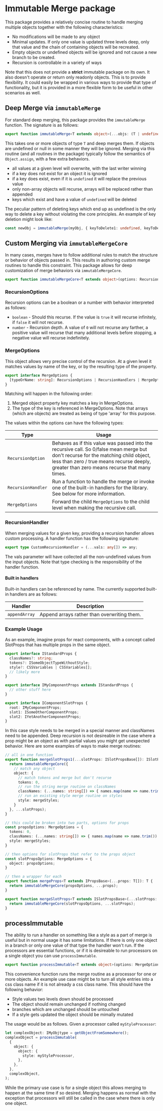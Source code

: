 # Immutable Merge package

This package provides a relatively concise routine to handle merging multiple objects together with the following characteristics:

- No modifications will be made to any object
- Minimal updates. If only one value is updated three levels deep, only that value and the chain of containing objects will be recreated.
- Empty objects or undefined objects will be ignored and not cause a new branch to be created.
- Recursion is controllable in a variety of ways

Note that this does not provide a **strict** immutable package on its own. It also doesn't operate or return only readonly objects. This is to provide flexibility. It could easily be wrapped in various ways to provide that type of functionality, but it is provided in a more flexible form to be useful in other scenarios as well.

## Deep Merge via `immutableMerge`

For standard deep merging, this package provides the `immutableMerge` function. The signature is as follows:

```ts
export function immutableMerge<T extends object>(...objs: (T | undefined)[]): T | undefined;
```

This takes one or more objects of type `T` and deep merges them. If objects are undefined or null in some manner they will be ignored. Merging via this routine (and all routines in the package) typically follow the semantics of `Object.assign`, with a few extra behaviors.

- all values at a given level will overwrite, with the last writer winning
- if a key does not exist for an object it is ignored
- if a key does exist, even if it is `undefined` it will replace the previous value
- only non-array objects will recurse, arrays will be replaced rather than appended
- keys which exist and have a value of `undefined` will be deleted

The peculiar pattern of deleting keys which end up as undefined is the only way to delete a key without violating the core principles. An example of key deletion might look like:

```ts
const newObj = immutableMerge(myObj, { keyToDelete1: undefined, keyToDelete2: undefined });
```

## Custom Merging via `immutableMergeCore`

In many cases, merges have to follow additional rules to match the structure or behavior of objects passed in. This results in authoring custom merge routines to handle this constraint. This package allows for deep customization of merge behaviors via `immutableMergeCore`.

```ts
export function immutableMergeCore<T extends object>(options: RecursionOptions | MergeOptions, ...objs: (T | undefined)[]): T | undefined;
```

### RecursionOptions

Recursion options can be a boolean or a number with behavior interpreted as follows:

- `boolean` - Should this recurse. If the value is `true` it will recurse infinitely, if `false` it will not recurse.
- `number` - Recursion depth. A value of `0` will not recurse any farther, a positive value will recurse that many additional levels before stopping, a negative value will recurse indefinitely.

### MergeOptions

This object allows very precise control of the recursion. At a given level it matches values by name of the key, or by the resulting type of the property.

```ts
export interface MergeOptions {
  [typeOrName: string]: RecursionOptions | RecursionHandlers | MergeOptions;
}
```

Matching will happen in the following order:

1. Merged object property key matches a key in MergeOptions.
2. The type of the key is referenced in MergeOptions. Note that arrays (which are objects) are treated as being of type 'array' for this purpose.

The values within the options can have the following types:

| Type               | Usage                                                                                                                                                                                                                            |
| ------------------ | -------------------------------------------------------------------------------------------------------------------------------------------------------------------------------------------------------------------------------- |
| `RecursionOption`  | Behaves as if this value was passed into the recursive call. So 0/false mean merge but don't recurse for the matching child object, less than zero / true means recurse deeply, greater than zero means recurse that many times. |
| `RecursionHandler` | Run a function to handle the merge or invoke one of the built-in handlers for the library. See below for more information.                                                                                                       |
| `MergeOptions`     | Forward the child `MergeOptions` to the child level when making the recursive call.                                                                                                                                              |

### RecursionHandler

When merging values for a given key, providing a recursion handler allows custom processing. A handler function has the following signature:

```ts
export type CustomRecursionHandler = (...vals: any[]) => any;
```

The vals parameter will have collected all the non-undefined values from the input objects. Note that type checking is the responsibility of the handler function.

#### Built in handlers

Built-in handlers can be referenced by name. The currently supported built-in handlers are as follows:

| Handler       | Description                                 |
| ------------- | ------------------------------------------- |
| `appendArray` | Append arrays rather than overwriting them. |

### Example Usage

As an example, imagine props for react components, with a concept called SlotProps that has multiple props in the same object.

```ts
export interface IStandardProps {
  classNames?: string;
  tokens?: ISomeObjectTypeWithoutStyle;
  style?: CSSVariables | CSSVariables[];
  // likely more
}

export interface IMyComponentProps extends IStandardProps {
  // other stuff here
}

export interface IComponentSlotProps {
  root: IMyComponentProps;
  slot1: ISomeOtherComponentProps;
  slot2: IYetAnotherComponentProps;
}
```

In this case style needs to be merged in a special manner and classNames need to be appended. Deep recursion is not desireable in the case where a prop might be an object as with partial values you might get unexpected behavior. Here are some examples of ways to make merge routines:

```ts
// all in one function
export function mergeSlotProps1(...slotProps: ISlotPropsBase[]): ISlotPropsBase {
  return immutableMergeCore({
    // match any object
    object: {
      // match tokens and merge but don't recurse
      tokens: 0,
      // run the string merge routine on classNames
      classNames: (...names: string[]) => { names.map(name => name.trim()).join(' ') },
      // run an existing style merge routine on styles
      style: mergeStyles;
    }
  }, ...slotProps);
}

// this could be broken into two parts, options for props
const propsOptions: MergeOptions = {
  tokens: 0,
  classNames: (...names: string[]) => { names.map(name => name.trim()).join(' ') },
  style: mergeStyles;
}

// then options for slotProps that refer to the props object
const slotPropsOptions: MergeOptions = {
  object: propsOptions;
}

// then a wrapper for each
export function mergeProps<T extends IPropsBase>(...props: T[]): T {
  return immutableMergeCore(propsOptions, ...props);
}

export function mergeSlotProps<T extends ISlotPropsBase>(...slotProps: T[]): T {
  return immutableMergeCore(slotPropsOptions, ...slotProps);
}

```

## processImmutable

The ability to run a handler on something like a style as a part of merge is useful but in normal usage it has some limitations. If there is only one object in a branch or only one value of that type the handler won't run. If the processors are essential functions, or if it is desireable to run processors on a single object you can use `processImmutable`.

```ts
export function processImmutable<T extends object>(options: MergeOptions, ...objs: (T | undefined)[]): T | undefined;
```

This convenience function runs the merge routine as a processor for one or more objects. An example use case might be to turn all style entries into a css class name if it is not already a css class name. This should have the following behavior:

- Style values two levels down should be processed
- The object should remain unchanged if nothing changed
- branches which are unchanged should be untouched
- If a style gets updated the object should be mimally mutated

The usage would be as follows. Given a processor called `myStyleProcessor`:

```ts
let complexObject: IMyObjtype = getObjectFromSomewhere();
complexObject = processImmutable(
  {
    object: {
      object: {
        style: myStyleProcessor,
      },
    },
  },
  complexObject,
);
```

While the primary use case is for a single object this allows merging to happen at the same time if so desired. Merging happens as normal with the exception that processors will still be called in the case where there is only one object.
